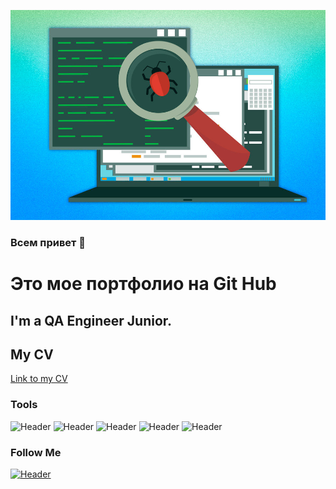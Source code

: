 ![Header](https://github.com/Malyaev/Malyaev/blob/main/bugrepairsys.jpg)

### Всем привет 👋
Это мое портфолио на Git Hub
=======
## I'm a QA Engineer Junior. 
## My CV
[Link to my CV](https://spb.hh.ru/resume/f52ebc5bff0b58348b0039ed1f50355a385a42)

### Tools
![Header](https://img.shields.io/badge/Jira-090909?style=for-the-badge&logo=jira&logoColor=136be1)
![Header](https://img.shields.io/badge/Postman-090909?style=for-the-badge&logo=postman&logoColor=f76935)
![Header](https://img.shields.io/badge/Github-090909?style=for-the-badge&logo=github&logoColor=8cc4d7)
![Header](https://img.shields.io/badge/MySQL-090909?style=for-the-badge&logo=mysql&logoColor=00618a)
![Header](https://img.shields.io/badge/TestRail-090909?style=for-the-badge&logo=&logoColor=71b556)

### Follow Me
[![Header](https://img.shields.io/badge/Telegram-090909?style=for-the-badge&logo=telegram&logoColor=31a5db)](https://t.me/mva_qa)
